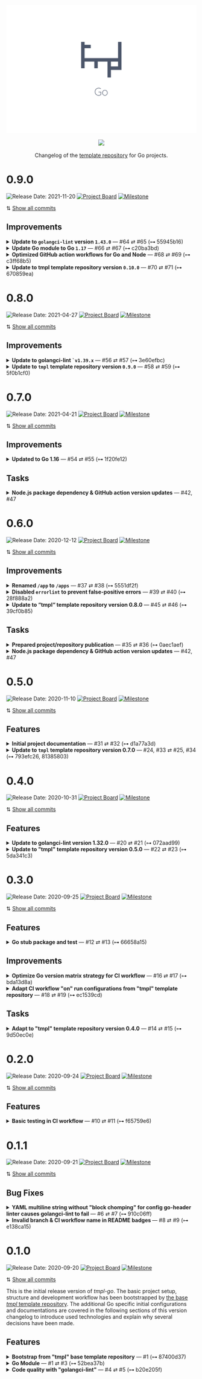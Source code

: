 <p align="center"><img src="https://raw.githubusercontent.com/svengreb/tmpl-go/main/assets/images/repository-hero.svg?sanitize=true"/></p>

<p align="center"><a href="https://github.com/svengreb/tmpl-go/releases/latest" target="_blank" rel="noreferrer"><img src="https://img.shields.io/github/release/svengreb/tmpl-go.svg?style=flat-square&label=Release&logo=github&logoColor=eceff4&colorA=4c566a&colorB=88c0d0"/></a></p>

<p align="center">Changelog of the <a href="https://docs.github.com/en/github/creating-cloning-and-archiving-repositories/creating-a-template-repository" target="_blank" rel="noreferrer">template repository</a> for Go projects.</p>

<!--lint disable no-duplicate-headings no-duplicate-headings-in-section-->

# 0.9.0

![Release Date: 2021-11-20](https://img.shields.io/static/v1?style=flat-square&label=Release%20Date&message=2021-11-20&colorA=4c566a&colorB=88c0d0) [![Project Board](https://img.shields.io/static/v1?style=flat-square&label=Project%20Board&message=0.9.0&logo=github&logoColor=eceff4&colorA=4c566a&colorB=88c0d0)](https://github.com/svengreb/tmpl-go/projects/13) [![Milestone](https://img.shields.io/static/v1?style=flat-square&label=Milestone&message=0.8.0&logo=github&logoColor=eceff4&colorA=4c566a&colorB=88c0d0)](https://github.com/svengreb/tmpl-go/milestone/10)

⇅ [Show all commits][104]

## Improvements

<details>
<summary><strong>Update to <code>golangci-lint</code> version <code>1.43.0</code></strong> — #64 ⇄ #65 (⊶ 55945b16)</summary>

↠ The currently latest [`golangci-lint` version 1.43.0][78] introduced new linters and updated supported ones:

1. [tagliatelle][68] ([v1.40.0][69]) — Handles `struct` tags name casing.
   This linter is **disabled by default**, but will be **enabled** for this template to improve consistency across tag names.
2. [errorlint][1] ([v1.40.0][69]) — This linter has been disabled in #39 due to prevent false-positive errors, but will be **enabled** again with the newly introduced [`errorf` option][71] being disabled to prevent this from happening again while still taking advantage of the `assert` and `comparison` checks.
3. [wrapcheck][2] ([v1.40.0][69]) — This linter is known to cause false-positive errors for the main module (`go list -m`) of the repository where `golangic-lint` is being run, but in [version `2.3.0`][73] the `ignorePackageGlobs` option was added that allows to ignore packages by pattern. Therefore in each project the main module should be added as wildcard. Also see [tomarrell/wrapcheck#2][74] for details and discussions about this known problem.
4. [golint][75] ([v1.40.1][76]) — Remove deprecated linter.
   4.1 The recommended drop-in replacement is [revive][87] which is **disabled by default**, but will be **enabled** for this template.
5. [gofumpt][83] ([v1.42.0][82]) — Add the `lang-version` with value set to `1.17` to target the (currently) latest Go version.
6. [bidichk][77] ([v1.43.0][78]) — Checks for dangerous unicode character sequences.
   This linter is **disabled by default**, but will be **enabled** for this template to prevent "trojan source" bugs.
7. [nilnil][79] ([v1.43.0][78]) — Checks that there is no simultaneous return of `nil` error and an invalid value.
   This linter is **disabled by default**, but will be **enabled** for this template to prevent ambiguous returns.
8. [tenv][80] ([v1.43.0][78]) — Detects using `os.Setenv` instead of `t.Setenv` since Go 1.17.
   This linter is **disabled by default**, but will be **enabled** for this template to prevent errors in tests.
9. [contextcheck][81] ([v1.43.0][78]) — Checks if functions whether use a non-inherited context.
   This linter is **disabled by default**, but will be **enabled** for this template to broken call chains and loss of context information.
10. [lll][84] — Add the `tab-width` option with value set to `2` to use two spaces for the width of one tab.
11. [gci][85] — Add the comma-separated [list of prefixes for local package imports][86] to be put after 3rd-party packages.

</details>

<details>
<summary><strong>Update Go module to Go <code>1.17</code></strong> — #66 ⇄ #67 (⊶ c20ba3bd)</summary>

↠ Before the [Go module][88] used Go version `1.16` so it has been updated to the [currently latest minor version `1.17`][89].

</details>

<details>
<summary><strong>Optimized GitHub action workflows for Go and Node</strong> — #68 ⇄ #69 (⊶ c3ff68b5)</summary>

↠ Before all jobs were summarized in the [`ci` workflow][90] but not separated by their scope, i.e. Go and Node specific tasks. The workflow was also not optimized to only run when specific files have been changed which resulted in false-positive executions and wasted limited free tier and developer time.
Therefore the `ci` workflow has been optimized by splitting it into new `ci-go` and `ci-node` workflows.

## CI Go

The new `ci-go` workflow…

- only runs when any `*.go` file has been modified. See the extensive [GitHub action documentations about `on.<push|pull_request>.paths`][93] and the [filter pattern cheat sheet][94] for more details.
- only runs for `ubuntu-latest` instead of a matrix with `macos-latest` and `windows-latest` which should be added for projects with platform specific code.

## CI Node

The new `ci-node` workflow…

- only runs when any `*.js`, `*.json`, `*.md`, `*.yaml` and `*.yml` file has been modified. This matches the [lint-staged][91], Prettier and remark configurations. See the extensive [GitHub action documentations about `on.<push|pull_request>.paths`][93] and the [filter pattern cheat sheet][94] for more details.
- only runs for `ubuntu-latest` instead of a matrix with `macos-latest` and `windows-latest` which should be added for projects with platform specific code.
- uses cache `npm` dependencies which is [possible as of `actions/setup-node@v2.2.0`][92].

## Silent linting errors for CI/CD environments

When running the [configured linting tasks][95] the [Prettier CLI][96] prints matches to the standard output with a visual preview of the file content and a marker at the specific element. When files that store secret data, e.g. when [encrypted with `git-crypt`][97], are [decrypted in the GitHub Actions][98] this could leak this data when Prettier finds errors in these files.
To prevent these case new CI specific linting tasks have been added with a [`silent` `loglevel`][99]. This however comes with the drawback that possible linting errors must be analyzed locally, but the code quality is still ensured by blocking subsequent workflows.

</details>

<details>
<summary><strong>Update to tmpl template repository version <code>0.10.0</code></strong> — #70 ⇄ #71 (⊶ 670859ea)</summary>

↠ Updated to [`tmpl` version `0.10.0`][100] which comes with…

1. [an optimized GitHub action workflow scope][101] — this change has also already been resolved in #68, but additionally created the `ci-go` GitHub Action workflow.
2. [the regular Node package dependency & GitHub action version updates][102]
3. [the migration to the Markdown style guide version `0.4.0`][103]

</details>

# 0.8.0

![Release Date: 2021-04-27](https://img.shields.io/static/v1?style=flat-square&label=Release%20Date&message=2021-04-27&colorA=4c566a&colorB=88c0d0) [![Project Board](https://img.shields.io/static/v1?style=flat-square&label=Project%20Board&message=0.8.0&logo=github&logoColor=eceff4&colorA=4c566a&colorB=88c0d0)](https://github.com/svengreb/tmpl-go/projects/12) [![Milestone](https://img.shields.io/static/v1?style=flat-square&label=Milestone&message=0.8.0&logo=github&logoColor=eceff4&colorA=4c566a&colorB=88c0d0)](https://github.com/svengreb/tmpl-go/milestone/9)

⇅ [Show all commits][54]

## Improvements

<details>
<summary><strong>Update to golangci-lint <code>`v1.39.x</code></strong> — #56 ⇄ #57 (⊶ 3e60efbc)</summary>

↠ [`golangci-lint` version 1.39.0][57] introduced new linters and updated supported ones:

1. [predeclared][63] ([v1.35.0][55]) — Checks for definitions and declarations that shadows one of [Go's pre-declared identifiers][67].
   This linter is **disabled by default**, but will be **enabled** for this template to help to prevent shadowed identifiers.
2. [interfacer][62] ([v1.38.0][56]) — [Has been deprecated][58] and will be removed from the enabled linter in this template.
3. [scopelint][61] ([v1.39.0][57]) — [Has been deprecated][59] and will be replaced by [exportloopref][60].
   The `exportloopref` linter is **disabled by default**, but will be **enabled** for this template to help to catch loop variable bugs.

</details>

<details>
<summary><strong>Update to <code>tmpl</code> template repository version <code>0.9.0</code></strong> — #58 ⇄ #59 (⊶ 5f0b1cf0)</summary>

↠ Updated to [`tmpl` version `0.9.0`][64] which [moves from Yarn back to npm again][66], [improves and clarifies the handling of lockfiles][65] and comes with some major Node package dependency & GitHub action version updates.

</details>

# 0.7.0

![Release Date: 2021-04-21](https://img.shields.io/static/v1?style=flat-square&label=Release%20Date&message=2021-04-21&colorA=4c566a&colorB=88c0d0) [![Project Board](https://img.shields.io/static/v1?style=flat-square&label=Project%20Board&message=0.7.0&logo=github&logoColor=eceff4&colorA=4c566a&colorB=88c0d0)](https://github.com/svengreb/tmpl-go/projects/11) [![Milestone](https://img.shields.io/static/v1?style=flat-square&label=Milestone&message=0.7.0&logo=github&logoColor=eceff4&colorA=4c566a&colorB=88c0d0)](https://github.com/svengreb/tmpl-go/milestone/8)

⇅ [Show all commits][49]

## Improvements

<details>
<summary><strong>Updated to Go 1.16</strong> — #54 ⇄ #55 (⊶ 1f20fe12)</summary>

↠ [Go 1.16][53] is finally released so the Go version used for the `actions/setup-go` action in the `ci` workflow has been updated from `1.15.x` to `1.16.x` and the defined Go version in the `go.mod` file bumped to `go 1.16`.

</details>

## Tasks

<details>
<summary><strong>Node.js package dependency & GitHub action version updates</strong> — #42, #47</summary>

↠ Bumped outdated Node.js package dependencies and GitHub actions to their latest versions:

- #48, #52 (⊶ e2487f2b, c13b8122) [`actions/setup-node`][36] from [v2.1.3 to v2.1.5][48]
- #49 (⊶ 9250ff93) [`github.com/stretchr/testify`][52] from [v1.6.1 to v1.7.0][51]
- #50, #51, #53 (⊶ bd642b5c, ba39b7e1, f208cdcc) [`golangci/golangci-lint-action`][6] from [v2 to v2.5.2][50]

</details>

# 0.6.0

![Release Date: 2020-12-12](https://img.shields.io/static/v1?style=flat-square&label=Release%20Date&message=2020-12-12&colorA=4c566a&colorB=88c0d0) [![Project Board](https://img.shields.io/static/v1?style=flat-square&label=Project%20Board&message=0.6.0&logo=github&logoColor=eceff4&colorA=4c566a&colorB=88c0d0)](https://github.com/svengreb/tmpl-go/projects/10) [![Milestone](https://img.shields.io/static/v1?style=flat-square&label=Milestone&message=0.6.0&logo=github&logoColor=eceff4&colorA=4c566a&colorB=88c0d0)](https://github.com/svengreb/tmpl-go/milestone/7)

⇅ [Show all commits][38]

## Improvements

<details>
<summary><strong>Renamed <code>/app</code> to <code>/apps</code></strong> — #37 ⇄ #38 (⊶ 5551df2f)</summary>

↠ Using the majority `apps` as name for the [`/app` directory][44] conveys a better understanding of the actual use case and makes it more clear that it can contain more than one application in the [monorepo][47] layout.
This also aligns with the [example in the `/web` directory documentation][45] and the Yarn/NPM [workspace configuration in the `package.json` file][37] where both using the `apps` directory.

</details>

<details>
<summary><strong>Disabled <code>errorlint</code> to prevent false-positive errors</strong> — #39 ⇄ #40 (⊶ 28f888a2)</summary>

↠ In #21 `golangci-lint` was updated to the [currently latest version 1.32.0][9] which introduced the [errorlint][1] that has been enabled for this template repository. As it turns out it causes a lot of false-positives errors for code lines that explicitly do not wrap the error to prevent it become part of the public API.
Therefore the linter has been disabled again because the update also introduced the new [wrapcheck][2] linter which helps to prevent that errors from external packages are exposed to the public API.

</details>

<details>
<summary><strong>Update to “tmpl“ template repository version 0.8.0</strong> — #45 ⇄ #46 (⊶ 39cf0b85)</summary>

↠ Updated to [“tmpl“ version 0.8.0][42] which [reduces _Dependabot_ PR noise for the NPM package ecosystem][43].

</details>

## Tasks

<details>
<summary><strong>Prepared project/repository publication</strong> — #35 ⇄ #36 (⊶ 0aec1aef)</summary>

↠ Before switching the [GitHub repository visibility][39] to “public“ a few adjustments had to be made.
Basically #22 was reverted, taking the changes from #23 into account, so that SVG images like the repository hero are using the URLs for public repositories again instead of the ones that allow to resolve the files in private repositories.

</details>

<details>
<summary><strong>Node.js package dependency & GitHub action version updates</strong> — #42, #47</summary>

↠ Bumped outdated Node.js package dependencies and GitHub actions to their latest versions:

- #42 (⊶ 6e91700f) [`prettier`][41] from [2.1.2 to 2.2.1][40] — The the [official Prettier 2.2 introduction blog post][46] for more details.
- #47 (⊶ 90c22f24) [`actions/setup-node`][36] from [v2.1.2 to v2.1.3][35]

</details>

# 0.5.0

![Release Date: 2020-11-10](https://img.shields.io/static/v1?style=flat-square&label=Release%20Date&message=2020-11-10&colorA=4c566a&colorB=88c0d0) [![Project Board](https://img.shields.io/static/v1?style=flat-square&label=Project%20Board&message=0.5.0&logo=github&logoColor=eceff4&colorA=4c566a&colorB=88c0d0)](https://github.com/svengreb/tmpl-go/projects/9) [![Milestone](https://img.shields.io/static/v1?style=flat-square&label=Milestone&message=0.5.0&logo=github&logoColor=eceff4&colorA=4c566a&colorB=88c0d0)](https://github.com/svengreb/tmpl-go/milestone/6)

⇅ [Show all commits][26]

## Features

<details>
<summary><strong>Initial project documentation</strong> — #31 ⇄ #32 (⊶ d1a77a3d)</summary>

↠ Wrote the initial project documentation for the `README.md` file that includes…

1. …an project introduction and motivation.
2. …an overview of the project features.
3. …an overview of the directory structure.
4. …more detailed sections about all features.
5. …some basic instructions how to use this template repository.
6. …information about references used for this template repository.
7. …information about how to contribute to this project.

Each directory documented in step 3 contains an individual documentation with more detailed information about it.
The `package.json` file has also been extended to include the [Yarn][34]/[NPM][30] `workspaces` field.

</details>

<details>
<summary><strong>Update to <code>tmpl</code> template repository version 0.7.0</strong> — #24, #33 ⇄ #25, #34 (⊶ 793efc26, 81385803)</summary>

↠ Updated to [`tmpl` version 0.7.0][28] (including version [0.6.0][27]) which introduced a configuration for [automated dependency updates and security alerts][31] with [Dependabot][7]. Next to the included update configurations for the [CI/CD GitHub action workflow][32] and [Yarn/NPM dependencies][33], the file has been extended to support [Go modules][29].
This version also updated to the latest Node.js package dependency & GitHub Action versions.

</details>

# 0.4.0

![Release Date: 2020-10-31](https://img.shields.io/static/v1?style=flat-square&label=Release%20Date&message=2020-10-31&colorA=4c566a&colorB=88c0d0) [![Project Board](https://img.shields.io/static/v1?style=flat-square&label=Project%20Board&message=0.4.0&logo=github&logoColor=eceff4&colorA=4c566a&colorB=88c0d0)](https://github.com/svengreb/tmpl-go/projects/8) [![Milestone](https://img.shields.io/static/v1?style=flat-square&label=Milestone&message=0.4.0&logo=github&logoColor=eceff4&colorA=4c566a&colorB=88c0d0)](https://github.com/svengreb/tmpl-go/milestone/5)

⇅ [Show all commits][22]

## Features

<details>
<summary><strong>Update to golangci-lint version 1.32.0</strong> — #20 ⇄ #21 (⊶ 072aad99)</summary>

↠ The currently latest [`golangci-lint` version 1.32.0][9] introduced new linters that have been configured for this template repository:

1. [wrapcheck][2] — Checks that errors returned from external packages are wrapped.
   This linter is **disabled by default**, but has been **enabled** for this template repository to help tp reduce error context loss.
2. [errorlint][1] — Helps to make more efficient use of the error wrapping scheme introduced in Go 1.13.
   This linter is **disabled by default**, but has been **enabled** for this template repository to help to use Go's new error handling concept.
3. [tparallel][5] — Detects inappropriate usage of `t.Parallel()` method in Go tests.
   This linter is **disabled by default**, but has been **enabled** for this template repository to help to prevent parallelism errors in tests.

</details>

<details>
<summary><strong>Update to "tmpl" template repository version 0.5.0</strong> — #22 ⇄ #23 (⊶ 5da341c3)</summary>

↠ Updated to ["tmpl" version 0.5.0][23] which now uses a [namespace for the NPM package name][25] that helps to prevent collisions with already existing NPM packages like [tmpl][24].

</details>

# 0.3.0

![Release Date: 2020-09-25](https://img.shields.io/static/v1?style=flat-square&label=Release%20Date&message=2020-09-25&colorA=4c566a&colorB=88c0d0) [![Project Board](https://img.shields.io/static/v1?style=flat-square&label=Project%20Board&message=0.3.0&logo=github&logoColor=eceff4&colorA=4c566a&colorB=88c0d0)](https://github.com/svengreb/tmpl-go/projects/7) [![Milestone](https://img.shields.io/static/v1?style=flat-square&label=Milestone&message=0.3.0&logo=github&logoColor=eceff4&colorA=4c566a&colorB=88c0d0)](https://github.com/svengreb/tmpl-go/milestone/4)

⇅ [Show all commits][20]

## Features

<details>
<summary><strong>Go stub package and test</strong> — #12 ⇄ #13 (⊶ 66658a15)</summary>

↠ To prevent `golangci-lint` and the CI workflow `test` job from failing a stub file for the `tmplgo` package has been added along with a example test (`tmplgo_test` package).
This also comes with the benefit of providing a simple starting point for users of this template repository.

</details>

## Improvements

<details>
<summary><strong>Optimize Go version matrix strategy for CI workflow</strong> — #16 ⇄ #17 (⊶ bda13d8a)</summary>

↠ Before the CI workflow used a matrix strategy to run the `lint-go` and `test` jobs, but this has been improved to make the workflow run faster by avoiding unnecessary steps:

- The `lint-go` job has been changed to only run on the [currently latest stable Go version `1.15.x`][10] only on _Linux_ because `golangci-lint` doesn't care about the _Go_ version and OS it runs on but only statically checks the source code.
- The `test` job has been changed to only run on the [currently latest stable Go version `1.15.x`][10].

These changes help to keep the required GitHub Action run minutes for the account of this repository as small as possible without wasting resources for unnecessary tasks.

</details>

<details>
<summary><strong>Adapt CI workflow "on" run configurations from "tmpl" template repository</strong> — #18 ⇄ #19 (⊶ ec1539cd)</summary>

↠ Before the CI workflow only used the `push` configuration for the `on` field. To improve the performance a more fine grained configuration is now used that has already been defined in [the "tmpl" template repository][8]:

- Only runs on pushes to the `main` branch.
- Only runs on pushes for `v*` tags.
- Always runs for pushes to PRs.

These changes help to keep the required GitHub Action run minutes for the account of this repository as small as possible without wasting resources for unnecessary runs.

</details>

## Tasks

<details>
<summary><strong>Adapt to "tmpl" template repository version 0.4.0</strong> — #14 ⇄ #15 (⊶ 9d50ec0e)</summary>

↠ Adapted to ["tmpl" version 0.4.0][19] which includes a [optimized OS version matrix strategy for Node based tasks in the CI workflow][21] that helps to keep the required GitHub Action run minutes for the account of this repository as small as possible without wasting resources for unnecessary tasks.

</details>

# 0.2.0

![Release Date: 2020-09-24](https://img.shields.io/static/v1?style=flat-square&label=Release%20Date&message=2020-09-24&colorA=4c566a&colorB=88c0d0) [![Project Board](https://img.shields.io/static/v1?style=flat-square&label=Project%20Board&message=0.2.0&logo=github&logoColor=eceff4&colorA=4c566a&colorB=88c0d0)](https://github.com/svengreb/tmpl-go/projects/6) [![Milestone](https://img.shields.io/static/v1?style=flat-square&label=Milestone&message=0.2.0&logo=github&logoColor=eceff4&colorA=4c566a&colorB=88c0d0)](https://github.com/svengreb/tmpl-go/milestone/3)

⇅ [Show all commits][18]

## Features

<details>
<summary><strong>Basic testing in CI workflow</strong> — #10 ⇄ #11 (⊶ f65759e6)</summary>

↠ Before the CI workflow only ran _Node_ and _Go_ based linters, but doesn't took _Go_ tests into account. This has been changed by adding a new job to run tests with _Go_'s official `go test` command with enabled coverage and race detector.

</details>

# 0.1.1

![Release Date: 2020-09-21](https://img.shields.io/static/v1?style=flat-square&label=Release%20Date&message=2020-09-21&colorA=4c566a&colorB=88c0d0) [![Project Board](https://img.shields.io/static/v1?style=flat-square&label=Project%20Board&message=0.1.1&logo=github&logoColor=eceff4&colorA=4c566a&colorB=88c0d0)](https://github.com/svengreb/tmpl-go/projects/5) [![Milestone](https://img.shields.io/static/v1?style=flat-square&label=Milestone&message=0.1.1&logo=github&logoColor=eceff4&colorA=4c566a&colorB=88c0d0)](https://github.com/svengreb/tmpl-go/milestone/2)

⇅ [Show all commits][15]

## Bug Fixes

<details>
<summary><strong>YAML multiline string without "block chomping" for config go-header linter causes golangci-lint to fail</strong> — #6 ⇄ #7 (⊶ 910c06ff)</summary>

↠ The configuration of the [go-header][4] linter is defined in the [golangci-lint][3] YAML configuration, but the [YAML multiline-string][16] doesn't used ["block chomping][17] which resulted in a final newline at the end of the template.
This caused golangci-lint to fail because the configured template content doesn't match the parsed text.
To fix this problem the YAML _block chomping_ syntax is now used for the multiline-string so that the final newline at the end gets stripped.

</details>

<details>
<summary><strong>Invalid branch & CI workflow name in README badges </strong> — #8 ⇄ #9 (⊶ e138ca15)</summary>

↠ The name of the branch for the badge URL of the repository changelog was `master` instead of `main` and the GitHub CI action workflow used the uppercase name `CI` instead of `ci`.

</details>

# 0.1.0

![Release Date: 2020-09-20](https://img.shields.io/static/v1?style=flat-square&label=Release%20Date&message=2020-09-20&colorA=4c566a&colorB=88c0d0) [![Project Board](https://img.shields.io/static/v1?style=flat-square&label=Project%20Board&message=0.1.0&logo=github&logoColor=eceff4&colorA=4c566a&colorB=88c0d0)](https://github.com/svengreb/tmpl-go/projects/4) [![Milestone](https://img.shields.io/static/v1?style=flat-square&label=Milestone&message=0.1.0&logo=github&logoColor=eceff4&colorA=4c566a&colorB=88c0d0)](https://github.com/svengreb/tmpl-go/milestone/1)

⇅ [Show all commits][14]

This is the initial release version of _tmpl-go_.
The basic project setup, structure and development workflow has been bootstrapped by [the base _tmpl_ template repository][8].
The additional Go specific initial configurations and documentations are covered in the following sections of this version changelog to introduce used technologies and explain why several decisions have been made.

## Features

<details>
<summary><strong>Bootstrap from "tmpl" base template repository</strong> — #1 (⊶ 87400d37)</summary>

<p align="center"><img src="https://github.com/svengreb/tmpl/blob/main/assets/images/repository-hero-base.svg?raw=true"/></p>

↠ Bootstrapped the basic project setup, structure and development workflow [from version 0.3.0][12] of the [base "tmpl" template repository][8].
Additionally specific assets like the repository hero image were also added.

</details>

<details>
<summary><strong>Go Module</strong> — #1 ⇄ #3 (⊶ 52bea37b)</summary>

↠ tmpl-go uses the currently latest Go version [1.15.0][10] with [Go Modules][11] and `github.com/svengreb/tmpl-go` as module name.

</details>

<details>
<summary><strong>Code quality with "golangci-lint"</strong> — #4 ⇄ #5 (⊶ b20e205f)</summary>

↠ To ensure a good code quality the Go ecosystem has hundreds of linters, each with a different purpose. Instead of installing and running multiple linters separately [golangci-lint][3] provides a uniform interface to run most popular and useful linters in parallel and with many additional configuration features.
The actual runner is open source and can be used locally as well in any private CI/CD pipeline. In order to use it for tmpl-go, a `.golangci.yml` configuration file has been added.

The runner is used in the [the existing _CI_ GitHub action workflow][13] through the [gh-golangci/golangci-lint-action][6] GitHub action that has been created by the golangci-lint maintainers.

</details>

<!--
+------------------+
+ Formatting Notes +
+------------------+

The `<summary />` tag must be separated with a blank line from the actual item content paragraph,
otherwise Markdown elements are not parsed and rendered!

+------------------+
+ Symbol Reference +
+------------------+
↠ (U+21A0): Start of a log section description
— (U+2014): Separator between a log section title and the metadata
⇄ (U+21C4): Separator between a issue ID and pull request ID in a log metadata
⊶ (U+22B6): Icon prefix for the short commit SHA checksum in a log metadata
⇅ (U+21C5): Icon prefix for the link of the Git commit history comparison on GitHub
-->

<!--lint disable final-definition-->

<!-- Base Links -->

[1]: https://github.com/polyfloyd/go-errorlint
[2]: https://github.com/tomarrell/wrapcheck
[3]: https://golangci-lint.run
[6]: https://github.com/golangci/golangci-lint-action
[8]: https://github.com/svengreb/tmpl

<!-- Shared Links -->

[9]: https://github.com/golangci/golangci-lint/releases/tag/v1.32.0
[10]: https://golang.org/doc/go1.15

<!-- v0.1.0 -->

[11]: https://github.com/golang/go/wiki/Modules
[12]: https://github.com/svengreb/tmpl/releases/tag/v0.3.0
[13]: https://github.com/svengreb/tmpl-go/actions?query=workflow%3ACI
[14]: https://github.com/svengreb/tmpl-go/compare/87400d37...v0.1.0

<!-- v0.1.1 -->

[4]: https://github.com/denis-tingajkin/go-header
[15]: https://github.com/svengreb/tmpl-go/compare/v0.1.0...v0.1.1
[16]: https://yaml-multiline.info
[17]: https://yaml.org/spec/1.2/spec.html#id2794534

<!-- v0.2.0 -->

[18]: https://github.com/svengreb/tmpl-go/compare/v0.1.1...v0.2.0

<!-- v0.3.0 -->

[19]: https://github.com/svengreb/tmpl/releases/tag/v0.4.0
[20]: https://github.com/svengreb/tmpl-go/compare/v0.2.0...v0.3.0
[21]: https://github.com/svengreb/tmpl/issues/46

<!-- v0.4.0 -->

[22]: https://github.com/svengreb/tmpl-go/compare/v0.3.0...v0.4.0
[23]: https://github.com/svengreb/tmpl/releases/tag/v0.5.0
[24]: https://www.npmjs.com/package/tmpl
[25]: https://github.com/svengreb/tmpl/issues/48
[5]: https://github.com/moricho/tparallel

<!-- v0.5.0 -->

[7]: https://dependabot.com
[26]: https://github.com/svengreb/tmpl-go/compare/v0.4.0...v0.5.0
[27]: https://github.com/svengreb/tmpl/releases/tag/v0.6.0
[28]: https://github.com/svengreb/tmpl/releases/tag/v0.7.0
[29]: https://golang.org/ref/mod
[30]: https://docs.npmjs.com/cli/v7/using-npm/workspaces
[31]: https://github.com/svengreb/tmpl/issues/52
[32]: https://github.com/svengreb/tmpl#cicd-action-workflow
[33]: https://github.com/svengreb/tmpl#nodejs-yarn-and-npm
[34]: https://classic.yarnpkg.com/docs/workspaces

<!-- v0.6.0 -->

[35]: https://github.com/actions/setup-node/compare/v2.1.2...27082cecf3ff7a1742dbd5e12605f0cb59dce2d9
[36]: https://github.com/actions/setup-node
[37]: https://github.com/svengreb/tmpl-go/blob/main/package.json#L24
[38]: https://github.com/svengreb/tmpl-go/compare/v0.5.0...v0.6.0
[39]: https://docs.github.com/en/free-pro-team@latest/github/administering-a-repository/setting-repository-visibility
[40]: https://github.com/prettier/prettier/compare/2.1.2...2.2.1
[41]: https://github.com/prettier/prettier
[42]: https://github.com/svengreb/tmpl/releases/tag/v0.8.0
[43]: https://github.com/svengreb/tmpl/issues/65
[44]: https://github.com/svengreb/tmpl-go/tree/main/app
[45]: https://github.com/svengreb/tmpl-go/tree/main/web#example
[46]: https://prettier.io/blog/2020/11/20/2.2.0.html
[47]: https://trunkbaseddevelopment.com/monorepos

<!-- v0.7.0 -->

[48]: https://github.com/actions/setup-node/compare/v2.1.3...v2.1.5
[49]: https://github.com/svengreb/tmpl-go/compare/v0.6.0...v0.7.0
[50]: https://github.com/golangci/golangci-lint-action/compare/v2...v2.5.2
[51]: https://github.com/stretchr/testify/compare/v1.6.1...v1.7.0
[52]: https://github.com/stretchr/testify
[53]: https://golang.org/doc/go1.16

<!-- v0.8.0 -->

[54]: https://github.com/svengreb/tmpl-go/compare/v0.7.0...v0.8.0
[55]: https://github.com/golangci/golangci-lint/releases/tag/v1.35.0
[56]: https://github.com/golangci/golangci-lint/releases/tag/v1.38.0
[57]: https://github.com/golangci/golangci-lint/releases/tag/v1.39.0
[58]: https://github.com/golangci/golangci-lint/pull/1755
[59]: https://github.com/golangci/golangci-lint/pull/1819
[60]: https://github.com/kyoh86/exportloopref
[61]: https://github.com/kyoh86/scopelint
[62]: https://github.com/mvdan/interfacer
[63]: https://github.com/nishanths/predeclared
[64]: https://github.com/svengreb/tmpl/releases/tag/v0.9.0
[65]: https://github.com/svengreb/tmpl/issues/70
[66]: https://github.com/svengreb/tmpl/issues/72
[67]: https://golang.org/ref/spec#Predeclared_identifiers

<!-- v0.9.0 -->

[68]: https://github.com/ldez/tagliatelle
[69]: https://github.com/golangci/golangci-lint/releases/tag/v1.40.0
[71]: https://golangci-lint.run/usage/linters/#errorlint
[73]: https://github.com/tomarrell/wrapcheck/releases/tag/v2.3.0
[74]: https://github.com/tomarrell/wrapcheck/issues/2
[75]: https://github.com/golang/lint
[76]: https://github.com/golangci/golangci-lint/releases/tag/v1.40.1
[77]: https://github.com/breml/bidichk
[78]: https://github.com/golangci/golangci-lint/releases/tag/v1.43.0
[79]: https://github.com/Antonboom/nilnil
[80]: https://github.com/sivchari/tenv
[81]: https://github.com/sylvia7788/contextcheck
[82]: https://github.com/golangci/golangci-lint/releases/tag/v1.42.0
[83]: https://github.com/mvdan/gofumpt
[84]: https://github.com/walle/lll
[85]: https://github.com/daixiang0/gci
[86]: https://golangci-lint.run/usage/linters/#gci
[87]: https://github.com/mgechev/revive
[88]: https://github.com/svengreb/tmpl-go/blob/97fdc142/go.mod
[89]: https://golang.org/doc/go1.17
[90]: https://github.com/svengreb/tmpl-go/blob/c20ba3bd/.github/workflows/ci.yml
[91]: https://github.com/svengreb/tmpl-go/blob/c20ba3bd/lint-staged.config.js#L12
[92]: https://github.com/actions/setup-node/releases/tag/v2.2.0
[93]: https://docs.github.com/en/actions/reference/workflow-syntax-for-github-actions#onpushpull_requestpaths
[94]: https://docs.github.com/en/actions/reference/workflow-syntax-for-github-actions#filter-pattern-cheat-sheet
[95]: https://github.com/svengreb/tmpl-go/blob/c20ba3bd/package.json#L28
[96]: https://prettier.io/docs/en/cli.html
[97]: https://github.com/svengreb/antarctica/issues/170
[98]: https://github.com/svengreb/antarctica/blob/0e6abe44/.github/workflows/ci-go.yaml#L29-L32
[99]: https://prettier.io/docs/en/cli.html#--loglevel
[100]: https://github.com/svengreb/tmpl/releases/tag/v0.10.0
[101]: https://github.com/svengreb/tmpl/issues/84
[102]: https://github.com/svengreb/tmpl/issues/86
[103]: https://github.com/svengreb/tmpl/issues/76
[104]: https://github.com/svengreb/tmpl-go/compare/v0.8.0...v0.9.0
